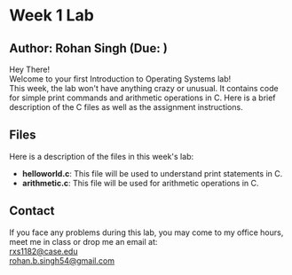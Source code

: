 # Week 1 Lab
## Author: Rohan Singh (Due: )  

Hey There!  
Welcome to your first Introduction to Operating Systems lab!  
This week, the lab won't have anything crazy or unusual. It contains code for simple print commands and arithmetic operations in C. Here is a brief description of the C files as well as the assignment instructions.  

## Files
Here is a description of the files in this week's lab:  
  - **helloworld.c**: This file will be used to understand print statements in C.         
  - **arithmetic.c**: This file will be used for arithmetic operations in C.    




## Contact
If you face any problems during this lab, you may come to my office hours, meet me in class or drop me an email at:  
rxs1182@case.edu  
rohan.b.singh54@gmail.com  



